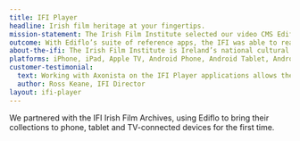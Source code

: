 ```yaml
---
title: IFI Player
headline: Irish film heritage at your fingertips.
mission-statement: The Irish Film Institute selected our video CMS Ediflo to bring the moving image collections from the IFI Irish Film Archive to a global audience on mobile and TV-connected devices for the first time.
outcome: With Ediflo’s suite of reference apps, the IFI was able to reach new global audiences across multiple platforms in a matter of weeks, providing a rich immersive viewing experience.
about-the-ifi: The Irish Film Institute is Ireland’s national cultural institution for film. It provides audiences throughout Ireland with access to the finest independent, Irish and international cinema; it preserves and promotes Ireland’s moving image heritage through the IFI Irish Film Archive, and provides opportunities for audiences of all ages and backgrounds to learn and critically engage with film.
platforms: iPhone, iPad, Apple TV, Android Phone, Android Tablet, Android TV, Amazon Fire TV, Roku
customer-testimonial:
  text: Working with Axonista on the IFI Player applications allows the Irish Film Institute to address the rapidly changing digital landscape.
  author: Ross Keane, IFI Director
layout: ifi-player
---
```


We partnered with the IFI Irish Film Archives, using Ediflo to bring their collections to phone, tablet and TV-connected devices for the first time.
